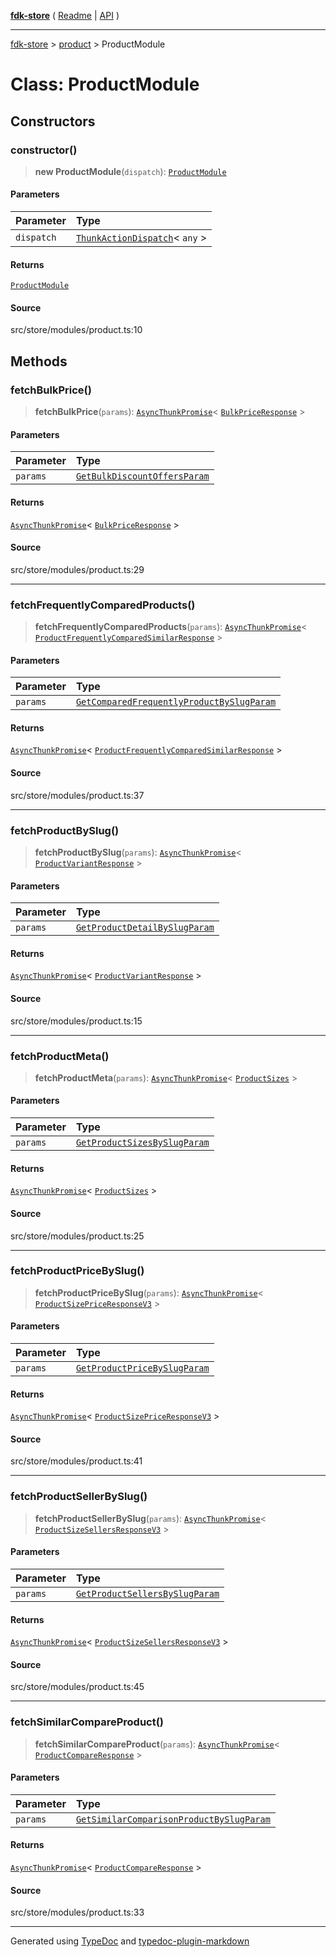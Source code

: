 [**fdk-store**](../../README.md) ( [Readme](../../README.md) \| [API](../../API.md) )

---

[fdk-store](../../API.md) > [product](../README.md) > ProductModule

# Class: ProductModule

## Constructors

### constructor()

> **new ProductModule**(`dispatch`): [`ProductModule`](class.ProductModule.md)

#### Parameters

| Parameter  | Type                                                                                                     |
| :--------- | :------------------------------------------------------------------------------------------------------- |
| `dispatch` | [`ThunkActionDispatch`](../../theme/internal_/type-aliases/type-alias.ThunkActionDispatch.md)\< `any` \> |

#### Returns

[`ProductModule`](class.ProductModule.md)

#### Source

src/store/modules/product.ts:10

## Methods

### fetchBulkPrice()

> **fetchBulkPrice**(`params`): [`AsyncThunkPromise`](../../theme/internal_/type-aliases/type-alias.AsyncThunkPromise.md)\< [`BulkPriceResponse`](../internal_/type-aliases/type-alias.BulkPriceResponse.md) \>

#### Parameters

| Parameter | Type                                                                                               |
| :-------- | :------------------------------------------------------------------------------------------------- |
| `params`  | [`GetBulkDiscountOffersParam`](../internal_/type-aliases/type-alias.GetBulkDiscountOffersParam.md) |

#### Returns

[`AsyncThunkPromise`](../../theme/internal_/type-aliases/type-alias.AsyncThunkPromise.md)\< [`BulkPriceResponse`](../internal_/type-aliases/type-alias.BulkPriceResponse.md) \>

#### Source

src/store/modules/product.ts:29

---

### fetchFrequentlyComparedProducts()

> **fetchFrequentlyComparedProducts**(`params`): [`AsyncThunkPromise`](../../theme/internal_/type-aliases/type-alias.AsyncThunkPromise.md)\< [`ProductFrequentlyComparedSimilarResponse`](../internal_/type-aliases/type-alias.ProductFrequentlyComparedSimilarResponse.md) \>

#### Parameters

| Parameter | Type                                                                                                                         |
| :-------- | :--------------------------------------------------------------------------------------------------------------------------- |
| `params`  | [`GetComparedFrequentlyProductBySlugParam`](../internal_/type-aliases/type-alias.GetComparedFrequentlyProductBySlugParam.md) |

#### Returns

[`AsyncThunkPromise`](../../theme/internal_/type-aliases/type-alias.AsyncThunkPromise.md)\< [`ProductFrequentlyComparedSimilarResponse`](../internal_/type-aliases/type-alias.ProductFrequentlyComparedSimilarResponse.md) \>

#### Source

src/store/modules/product.ts:37

---

### fetchProductBySlug()

> **fetchProductBySlug**(`params`): [`AsyncThunkPromise`](../../theme/internal_/type-aliases/type-alias.AsyncThunkPromise.md)\< [`ProductVariantResponse`](../internal_/type-aliases/type-alias.ProductVariantResponse.md) \>

#### Parameters

| Parameter | Type                                                                                                             |
| :-------- | :--------------------------------------------------------------------------------------------------------------- |
| `params`  | [`GetProductDetailBySlugParam`](../../products/internal_/type-aliases/type-alias.GetProductDetailBySlugParam.md) |

#### Returns

[`AsyncThunkPromise`](../../theme/internal_/type-aliases/type-alias.AsyncThunkPromise.md)\< [`ProductVariantResponse`](../internal_/type-aliases/type-alias.ProductVariantResponse.md) \>

#### Source

src/store/modules/product.ts:15

---

### fetchProductMeta()

> **fetchProductMeta**(`params`): [`AsyncThunkPromise`](../../theme/internal_/type-aliases/type-alias.AsyncThunkPromise.md)\< [`ProductSizes`](../internal_/type-aliases/type-alias.ProductSizes.md) \>

#### Parameters

| Parameter | Type                                                                                               |
| :-------- | :------------------------------------------------------------------------------------------------- |
| `params`  | [`GetProductSizesBySlugParam`](../internal_/type-aliases/type-alias.GetProductSizesBySlugParam.md) |

#### Returns

[`AsyncThunkPromise`](../../theme/internal_/type-aliases/type-alias.AsyncThunkPromise.md)\< [`ProductSizes`](../internal_/type-aliases/type-alias.ProductSizes.md) \>

#### Source

src/store/modules/product.ts:25

---

### fetchProductPriceBySlug()

> **fetchProductPriceBySlug**(`params`): [`AsyncThunkPromise`](../../theme/internal_/type-aliases/type-alias.AsyncThunkPromise.md)\< [`ProductSizePriceResponseV3`](../internal_/type-aliases/type-alias.ProductSizePriceResponseV3.md) \>

#### Parameters

| Parameter | Type                                                                                               |
| :-------- | :------------------------------------------------------------------------------------------------- |
| `params`  | [`GetProductPriceBySlugParam`](../internal_/type-aliases/type-alias.GetProductPriceBySlugParam.md) |

#### Returns

[`AsyncThunkPromise`](../../theme/internal_/type-aliases/type-alias.AsyncThunkPromise.md)\< [`ProductSizePriceResponseV3`](../internal_/type-aliases/type-alias.ProductSizePriceResponseV3.md) \>

#### Source

src/store/modules/product.ts:41

---

### fetchProductSellerBySlug()

> **fetchProductSellerBySlug**(`params`): [`AsyncThunkPromise`](../../theme/internal_/type-aliases/type-alias.AsyncThunkPromise.md)\< [`ProductSizeSellersResponseV3`](../internal_/type-aliases/type-alias.ProductSizeSellersResponseV3.md) \>

#### Parameters

| Parameter | Type                                                                                                   |
| :-------- | :----------------------------------------------------------------------------------------------------- |
| `params`  | [`GetProductSellersBySlugParam`](../internal_/type-aliases/type-alias.GetProductSellersBySlugParam.md) |

#### Returns

[`AsyncThunkPromise`](../../theme/internal_/type-aliases/type-alias.AsyncThunkPromise.md)\< [`ProductSizeSellersResponseV3`](../internal_/type-aliases/type-alias.ProductSizeSellersResponseV3.md) \>

#### Source

src/store/modules/product.ts:45

---

### fetchSimilarCompareProduct()

> **fetchSimilarCompareProduct**(`params`): [`AsyncThunkPromise`](../../theme/internal_/type-aliases/type-alias.AsyncThunkPromise.md)\< [`ProductCompareResponse`](../internal_/type-aliases/type-alias.ProductCompareResponse.md) \>

#### Parameters

| Parameter | Type                                                                                                                       |
| :-------- | :------------------------------------------------------------------------------------------------------------------------- |
| `params`  | [`GetSimilarComparisonProductBySlugParam`](../internal_/type-aliases/type-alias.GetSimilarComparisonProductBySlugParam.md) |

#### Returns

[`AsyncThunkPromise`](../../theme/internal_/type-aliases/type-alias.AsyncThunkPromise.md)\< [`ProductCompareResponse`](../internal_/type-aliases/type-alias.ProductCompareResponse.md) \>

#### Source

src/store/modules/product.ts:33

---

Generated using [TypeDoc](https://typedoc.org/) and [typedoc-plugin-markdown](https://www.npmjs.com/package/typedoc-plugin-markdown)
